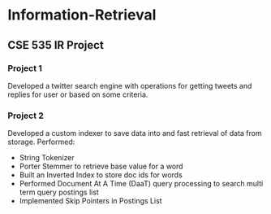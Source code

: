 # Information-Retrieval

## CSE 535 IR Project

### Project 1

Developed a twitter search engine with operations for getting tweets and replies for user or based on some criteria.

### Project 2
Developed a custom indexer to save data into and fast retrieval of data from storage. 
Performed:
- String Tokenizer
- Porter Stemmer to retrieve base value for a word
- Built an Inverted Index to store doc ids for words
- Performed Document At A Time (DaaT) query processing to search multi term query postings list
- Implemented Skip Pointers in Postings List